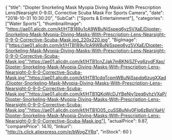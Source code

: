 {
	"title": "Diopter Snorkeling Mask Myopia Diving Masks With Prescription Lens(Nearsight 0-9.0), Corrective Scuba Mask For Sports Camera",
	"date": "2018-10-31 10:30:20",
	"SubCat": ["Sports & Entertainment"],
	"categories": ["Water Sports"],
	"thumbnailImage": "https://ae01.alicdn.com/kf/HTB189u1cA9WBuNjSspeq6yz5VXaE/Diopter-Snorkeling-Mask-Myopia-Diving-Masks-With-Prescription-Lens-Nearsight-0-9-0-Corrective-Scuba-Mask.jpg_220x220.jpg",
	"BigImage": ["https://ae01.alicdn.com/kf/HTB189u1cA9WBuNjSspeq6yz5VXaE/Diopter-Snorkeling-Mask-Myopia-Diving-Masks-With-Prescription-Lens-Nearsight-0-9-0-Corrective-Scuba-Mask.jpg","https://ae01.alicdn.com/kf/HTB1cnZJak7mBKNjSZFyq6zydFXas/Diopter-Snorkeling-Mask-Myopia-Diving-Masks-With-Prescription-Lens-Nearsight-0-9-0-Corrective-Scuba-Mask.jpg","https://ae01.alicdn.com/kf/HTB1cdqTcpmWBuNjSspdq6zugXXad/Diopter-Snorkeling-Mask-Myopia-Diving-Masks-With-Prescription-Lens-Nearsight-0-9-0-Corrective-Scuba-Mask.jpg","https://ae01.alicdn.com/kf/HTB1QKoWcDJYBeNjy1zeq6yhzVXaP/Diopter-Snorkeling-Mask-Myopia-Diving-Masks-With-Prescription-Lens-Nearsight-0-9-0-Corrective-Scuba-Mask.jpg","https://ae01.alicdn.com/kf/HTB1O05_cuSSBuNjy0Flq6zBpVXaH/Diopter-Snorkeling-Mask-Myopia-Diving-Masks-With-Prescription-Lens-Nearsight-0-9-0-Corrective-Scuba-Mask.jpg"],
	"actualPrice": 9.87,
	"comparePrice": 14.10,
	"linkurl": "http://s.click.aliexpress.com/e/bWogZYRq",
	"inStock": 60
}
